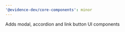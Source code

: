 ```yaml
---
'@evidence-dev/core-components': minor
---
```


Adds modal, accordion and link button UI components
